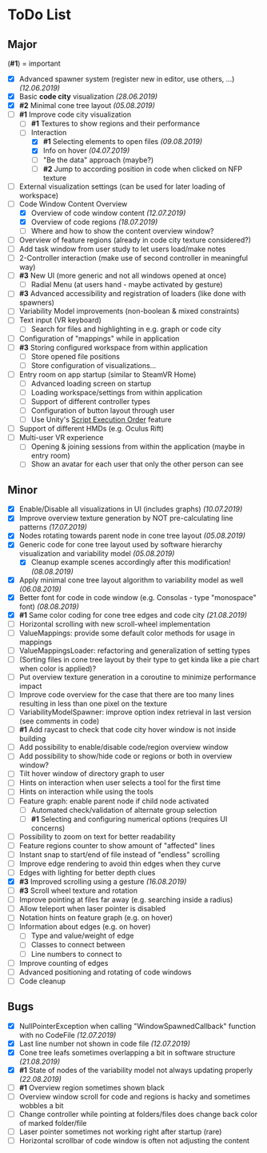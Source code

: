 # ToDo List

## Major

(**#1**) = important

- [X] Advanced spawner system (register new in editor, use others, ...) *(12.06.2019)*
- [X] Basic **code city** visualization *(28.06.2019)*
- [X] **#2** Minimal cone tree layout *(05.08.2019)*
- [ ] **#1** Improve code city visualization
  - [ ] **#1** Textures to show regions and their performance
  - [ ] Interaction
    - [X] **#1** Selecting elements to open files *(09.08.2019)*
    - [X] Info on hover *(04.07.2019)*
    - [ ] "Be the data" approach (maybe?)
    - [ ] **#2** Jump to according position in code when clicked on NFP texture
- [ ] External visualization settings (can be used for later loading of workspace)
- [ ] Code Window Content Overview
  - [X] Overview of code window content *(12.07.2019)*
  - [X] Overview of code regions *(18.07.2019)*
  - [ ] Where and how to show the content overview window?
- [ ] Overview of feature regions (already in code city texture considered?)
- [ ] Add task window from user study to let users load/make notes
- [ ] 2-Controller interaction (make use of second controller in meaningful way)
- [ ] **#3** New UI (more generic and not all windows opened at once)
  - [ ] Radial Menu (at users hand - maybe activated by gesture)
- [ ] **#3** Advanced accessibility and registration of loaders (like done with spawners)
- [ ] Variability Model improvements (non-boolean & mixed constraints)
- [ ] Text input (VR keyboard)
  - [ ] Search for files and highlighting in e.g. graph or code city
- [ ] Configuration of "mappings" while in application
- [ ] **#3** Storing configured workspace from within application
  - [ ] Store opened file positions
  - [ ] Store configuration of visualizations...
- [ ] Entry room on app startup (similar to SteamVR Home)
  - [ ] Advanced loading screen on startup
  - [ ] Loading workspace/settings from within application
  - [ ] Support of different controller types
  - [ ] Configuration of button layout through user
  - [ ] Use Unity's [Script Execution Order](https://docs.unity3d.com/Manual/class-MonoManager.html) feature
- [ ] Support of different HMDs (e.g. Oculus Rift)
- [ ] Multi-user VR experience
  - [ ] Opening & joining sessions from within the application (maybe in entry room)
  - [ ] Show an avatar for each user that only the other person can see

## Minor
- [X] Enable/Disable all visualizations in UI (includes graphs) *(10.07.2019)*
- [X] Improve overview texture generation by NOT pre-calculating line patterns *(17.07.2019)*
- [X] Nodes rotating towards parent node in cone tree layout *(05.08.2019)*
- [X] Generic code for cone tree layout used by software hierarchy visualization and variability model *(05.08.2019)*
  - [X] Cleanup example scenes accordingly after this modification! *(08.08.2019)*
- [X] Apply minimal cone tree layout algorithm to variability model as well *(06.08.2019)*
- [X] Better font for code in code window (e.g. Consolas - type "monospace" font) *(08.08.2019)*
- [X] **#1** Same color coding for cone tree edges and code city *(21.08.2019)*
- [ ] Horizontal scrolling with new scroll-wheel implementation
- [ ] ValueMappings: provide some default color methods for usage in mappings
- [ ] ValueMappingsLoader: refactoring and generalization of setting types
- [ ] \(Sorting files in cone tree layout by their type to get kinda like a pie chart when color is applied\)?
- [ ] Put overview texture generation in a coroutine to minimize performance impact
- [ ] Improve code overview for the case that there are too many lines resulting in less than one pixel on the texture
- [ ] VariabilityModelSpawner: improve option index retrieval in last version (see comments in code)
- [ ] **#1** Add raycast to check that code city hover window is not inside building
- [ ] Add possibility to enable/disable code/region overview window
- [ ] Add possibility to show/hide code or regions or both in overview window?
- [ ] Tilt hover window of directory graph to user
- [ ] Hints on interaction when user selects a tool for the first time
- [ ] Hints on interaction while using the tools
- [ ] Feature graph: enable parent node if child node activated
  - [ ] Automated check/validation of alternate group selection
  - [ ] **#1** Selecting and configuring numerical options (requires UI concerns)
- [ ] Possibility to zoom on text for better readability
- [ ] Feature regions counter to show amount of "affected" lines
- [ ] Instant snap to start/end of file instead of "endless" scrolling
- [ ] Improve edge rendering to avoid thin edges when they curve
- [ ] Edges with lighting for better depth clues
- [X] **#3** Improved scrolling using a gesture *(16.08.2019)*
- [ ] **#3** Scroll wheel texture and rotation
- [ ] Improve pointing at files far away (e.g. searching inside a radius)
- [ ] Allow teleport when laser pointer is disabled
- [ ] Notation hints on feature graph (e.g. on hover)
- [ ] Information about edges (e.g. on hover)
  - [ ] Type and value/weight of edge
  - [ ] Classes to connect between
  - [ ] Line numbers to connect to
- [ ] Improve counting of edges
- [ ] Advanced positioning and rotating of code windows
- [ ] Code cleanup

## Bugs
- [X] NullPointerException when calling "WindowSpawnedCallback" function with no CodeFile *(12.07.2019)*
- [X] Last line number not shown in code file *(12.07.2019)*
- [X] Cone tree leafs sometimes overlapping a bit in software structure *(21.08.2019)*
- [X] **#1** State of nodes of the variability model not always updating properly *(22.08.2019)*
- [ ] **#1** Overview region sometimes shown black
- [ ] Overview window scroll for code and regions is hacky and sometimes wobbles a bit
- [ ] Change controller while pointing at folders/files does change back color of marked folder/file
- [ ] Laser pointer sometimes not working right after startup (rare)
- [ ] Horizontal scrollbar of code window is often not adjusting the content
